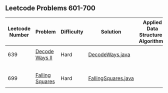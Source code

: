 ## Leetcode Problems 601-700

| Leetcode Number | Problem | Difficulty | Solution | Applied Data Structure / Algorithms | Note |
|---|---|---|---|---|---|
| | | | | | | | |
| 639 | [Decode Ways II](https://leetcode.com/problems/decode-ways-ii/) | Hard | [DecodeWays.java](../problems1_100/src/main/java/com.search2026.leetcode.problems/DecodeWays.java) | | | | |
| | | | | | | | |
| | | | | | | | |
| | | | | | | | |
| | | | | | | | |
| | | | | | | | |
| 699 | [Falling Squares](https://leetcode.com/problems/falling-squares/) | Hard | [FallingSquares.java](src/main/java/com.search2026.leetcode.problems/FallingSquares.java) | | | | |
| | | | | | | | |
